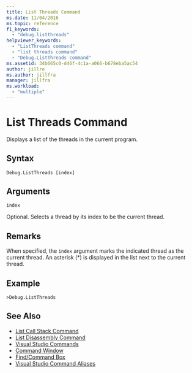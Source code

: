 ```yaml
---
title: List Threads Command
ms.date: 11/04/2016
ms.topic: reference
f1_keywords:
  - "debug.listthreads"
helpviewer_keywords:
  - "ListThreads command"
  - "list threads command"
  - "Debug.ListThreads command"
ms.assetid: 34b665c0-d46f-4c1a-a066-b678eba5ac54
author: jillre
ms.author: jillfra
manager: jillfra
ms.workload:
  - "multiple"
---
```

# List Threads Command
Displays a list of the threads in the current program.

## Syntax

```
Debug.ListThreads [index]
```

## Arguments
`index`

Optional. Selects a thread by its index to be the current thread.

## Remarks
When specified, the `index` argument marks the indicated thread as the current thread. An asterisk (*) is displayed in the list next to the current thread.

## Example

```
>Debug.ListThreads
```

## See Also

- [List Call Stack Command](../../ide/reference/list-call-stack-command.md)
- [List Disassembly Command](../../ide/reference/list-disassembly-command.md)
- [Visual Studio Commands](../../ide/reference/visual-studio-commands.md)
- [Command Window](../../ide/reference/command-window.md)
- [Find/Command Box](../../ide/find-command-box.md)
- [Visual Studio Command Aliases](../../ide/reference/visual-studio-command-aliases.md)